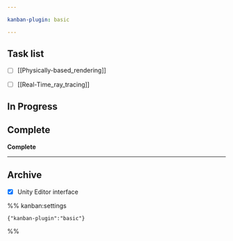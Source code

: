 ```yaml
---

kanban-plugin: basic

---
```


## Task list

- [ ] [[Physically-based_rendering]]
- [ ] [[Real-Time_ray_tracing]]


## In Progress



## Complete

**Complete**


***

## Archive

- [x] Unity Editor interface

%% kanban:settings
```
{"kanban-plugin":"basic"}
```
%%